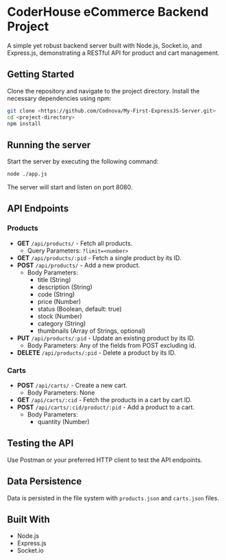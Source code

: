 # CoderHouse eCommerce Backend Project

A simple yet robust backend server built with Node.js, Socket.io, and Express.js, demonstrating a RESTful API for product and cart management. 

## Getting Started

Clone the repository and navigate to the project directory. Install the necessary dependencies using npm:

```bash
git clone <https://github.com/Codnova/My-First-ExpressJS-Server.git>
cd <project-directory>
npm install
```

## Running the server

Start the server by executing the following command:

```bash
node ./app.js
```

The server will start and listen on port 8080.

## API Endpoints

### Products
- **GET** `/api/products/` - Fetch all products.
  - Query Parameters: `?limit=<number>`
- **GET** `/api/products/:pid` - Fetch a single product by its ID.
- **POST** `/api/products/` - Add a new product.
  - Body Parameters:
    - title (String)
    - description (String)
    - code (String)
    - price (Number)
    - status (Boolean, default: true)
    - stock (Number)
    - category (String)
    - thumbnails (Array of Strings, optional)
- **PUT** `/api/products/:pid` - Update an existing product by its ID.
  - Body Parameters: Any of the fields from POST excluding id.
- **DELETE** `/api/products/:pid` - Delete a product by its ID.

### Carts
- **POST** `/api/carts/` - Create a new cart.
  - Body Parameters: None
- **GET** `/api/carts/:cid` - Fetch the products in a cart by cart ID.
- **POST** `/api/carts/:cid/product/:pid` - Add a product to a cart.
  - Body Parameters:
    - quantity (Number)

## Testing the API

Use Postman or your preferred HTTP client to test the API endpoints.

## Data Persistence

Data is persisted in the file system with `products.json` and `carts.json` files.

## Built With
- Node.js
- Express.js
- Socket.io